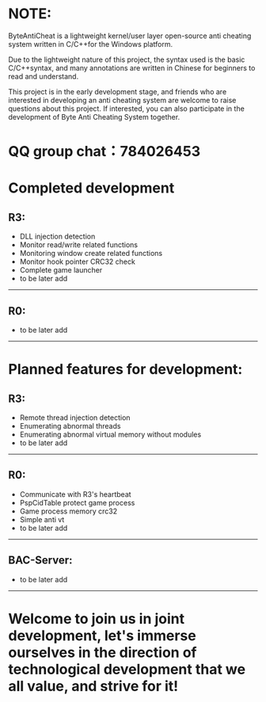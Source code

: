 NOTE:
====
ByteAntiCheat is a lightweight kernel/user layer open-source anti cheating system written in C/C++for the Windows platform.

Due to the lightweight nature of this project, the syntax used is the basic C/C++syntax, and many annotations are written in Chinese for beginners to read and understand.

This project is in the early development stage, and friends who are interested in developing an anti cheating system are welcome to raise questions about this project. If interested, you can also participate in the development of Byte Anti Cheating System together.

QQ group chat：784026453
====

Completed development
====
R3:
----
* DLL injection detection
* Monitor read/write related functions
* Monitoring window create related functions
* Monitor hook pointer CRC32 check
* Complete game launcher
* to be later add
----
R0:
----
* to be later add
----

Planned features for development:
====
R3:
----
* Remote thread injection detection
* Enumerating abnormal threads
* Enumerating abnormal virtual memory without modules
* to be later add
----
R0:
----
* Communicate with R3's heartbeat
* PspCidTable protect game process
* Game process memory crc32
* Simple anti vt
* to be later add
----
BAC-Server:
----
* to be later add
----

Welcome to join us in joint development, let's immerse ourselves in the direction of technological development that we all value, and strive for it!
====
